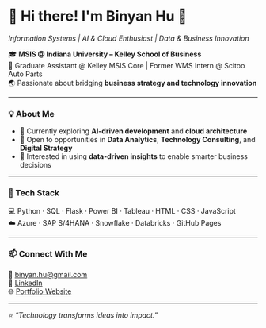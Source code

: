 # 👋 Hi there! I'm Binyan Hu 🌿  

*Information Systems | AI & Cloud Enthusiast | Data & Business Innovation*

🎓 **MSIS @ Indiana University – Kelley School of Business**  
💼 Graduate Assistant @ Kelley MSIS Core | Former WMS Intern @ Scitoo Auto Parts  
🌏 Passionate about bridging **business strategy and technology innovation**  

---

### 💡 About Me  
- 🌱 Currently exploring **AI-driven development** and **cloud architecture**  
- 🤝 Open to opportunities in **Data Analytics**, **Technology Consulting**, and **Digital Strategy**  
- 🎯 Interested in using **data-driven insights** to enable smarter business decisions  

---

### 🧰 Tech Stack  
💻 Python · SQL · Flask · Power BI · Tableau · HTML · CSS · JavaScript  
☁️ Azure · SAP S/4HANA · Snowflake · Databricks · GitHub Pages  

---

### 📫 Connect With Me  
📧 [binyan.hu@gmail.com](mailto:binyan.hu@gmail.com)  
💼 [LinkedIn](https://www.linkedin.com/in/binyan-hu)  
🌐 [Portfolio Website](https://binyhu.github.io/binyanhu.github.io/)

---

⭐️ *“Technology transforms ideas into impact.”*  
